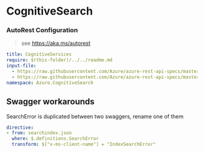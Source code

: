 # CognitiveSearch

### AutoRest Configuration
> see https://aka.ms/autorest

``` yaml
title: CognitiveServices
require: $(this-folder)/../../readme.md
input-file:
  - https://raw.githubusercontent.com/Azure/azure-rest-api-specs/master/specification/search/data-plane/Azure.Search/preview/2019-05-06-preview/searchindex.json
  - https://raw.githubusercontent.com/Azure/azure-rest-api-specs/master/specification/search/data-plane/Azure.Search/preview/2019-05-06-preview/searchservice.json
namespace: Azure.CognitiveSearch
```

## Swagger workarounds

SearchError is duplicated between two swaggers, rename one of them

``` yaml
directive:
- from: searchindex.json
  where: $.definitions.SearchError
  transform: $["x-ms-client-name"] = "IndexSearchError"
```
